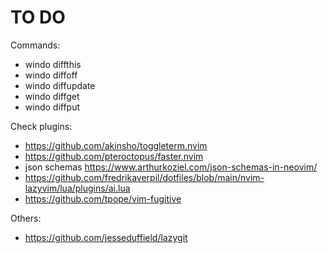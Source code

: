 # TO DO

Commands:

- windo diffthis
- windo diffoff
- windo diffupdate
- windo diffget
- windo diffput

Check plugins:

- https://github.com/akinsho/toggleterm.nvim
- https://github.com/pteroctopus/faster.nvim
- json schemas https://www.arthurkoziel.com/json-schemas-in-neovim/
- https://github.com/fredrikaverpil/dotfiles/blob/main/nvim-lazyvim/lua/plugins/ai.lua
- https://github.com/tpope/vim-fugitive

Others:

- https://github.com/jesseduffield/lazygit
